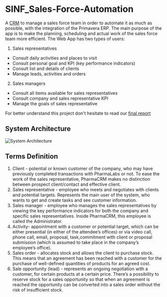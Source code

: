 # SINF_Sales-Force-Automation

A [CRM](https://pt.wikipedia.org/wiki/Customer_relationship_management) to manage a sales force team in order to automate it as much as possible, with the integration of the Primavera ERP. The main purpose of the app is to make the planning, scheduling and actual work of the sales force team more efficient.
The Web App has two types of users:
 1. Sales representatives
- Consult daily activities and places to visit
- Consult personal goal and KPI (key performance indicators)
- Consult list and details of clients
- Manage leads, activities and orders

 2. Sales managers
- Consult all items available for sales representatives
- Consult company and sales representative KPI
- Manage the goals of sales representative

For better understand this project don't hesitate to read our [final report](https://github.com/sergiomieic/SINF_Sales-Force-Automation/blob/master/FinalReport.pdf)

## System Architecture

![System Architecture](https://github.com/sergiomieic/SINF_Sales-Force-Automation/blob/master/deployment.png)


## Terms Definition
 1. Client - potential or known customer of the company, who may have previously completed transactions with PharmaLabs or not. To ease the work of the sales representative, PharmaCRM makes no distinction between prospect client/contact and effective client.
 2. Sales representative - employee who meets and negotiates with clients and potential targets. Represents the main user of the system, who wants to get and create tasks and see customer information.
 3. Sales manager - employee who manages the sales representatives by viewing the key performance indicators for both the company and specific sales representatives. Inside PharmaCRM, this employee is called the Administrator.
 4. Activity- appointment with a customer or potential target, which can be either presential (in either of the attendee’s offices) or via video call, phone call, email, proposal, task,commitment with client or proposal submission  (which is assumed to take place in the company’s employee’s office).
 5. Sales order - allocates stock and allows the client to purchase stock. This means that an agreement has been reached with a customer for the purchase of well-defined quantities of products for an agreed cost.
 6. Sale opportunity (lead) - represents an ongoing negotiation with a customer, for certain products at a certain price. There’s a possibility to reserve stock for a sales opportunity so that when an agreement is reached the opportunity can be converted into a sales order without the risk of insufficient stock.
